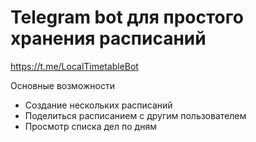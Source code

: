# Telegram bot для простого хранения расписаний
https://t.me/LocalTimetableBot

Основные возможности
* Создание нескольких расписаний
* Поделиться расписанием с другим пользователем
* Просмотр списка дел по дням
